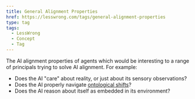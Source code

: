 ```yaml
---
title: General Alignment Properties
href: https://lesswrong.com/tags/general-alignment-properties
type: tag
tags:
  - LessWrong
  - Concept
  - Tag
---
```


The AI alignment properties of agents which would be interesting to a range of principals trying to solve AI alignment. For example:

*   Does the AI "care" about reality, or just about its sensory observations?
*   Does the AI properly navigate [ontological shifts](https://arbital.com/p/ontology_identification/)?
*   Does the AI reason about itself as embedded in its environment?